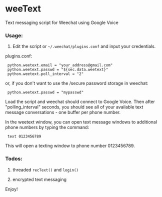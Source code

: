 weeText
=======

Text messaging script for Weechat using Google Voice

### Usage:

1) Edit the script or ```~/.weechat/plugins.conf``` and input
your credentials.

plugins.conf:

     python.weetext.email = "your_address@gmail.com"
     python.weetext.passwd = "${sec.data.weetext}"
     python.weetext.poll_interval = "2"

or, if you don't want to use the /secure password storage
in weechat:

     python.weetext.passwd = "mypasswd"

Load the script and weechat should connect to Google Voice.
Then after "polling_interval" seconds, you should see
all of your available text message conversations - one
buffer per phone number.

In the weetext window, you can open text message windows
to additional phone numbers by typing the command:

     text 0123456789

This will open a texting window to phone number 0123456789.

### Todos:

1. threaded ```recText()``` and ```login()```

2. encrypted text messaging

Enjoy!
